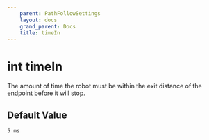 ```yaml
---
    parent: PathFollowSettings
    layout: docs
    grand_parent: Docs
    title: timeIn
---
```

# int timeIn
The amount of time the robot must be within the exit distance of the endpoint before it will stop. 

## Default Value
`5 ms`